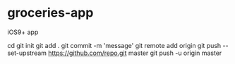 # groceries-app
iOS9+ app

cd <localdir>
git init
git add .
git commit -m 'message'
git remote add origin <url>
git push --set-upstream https://github.com/repo.git master
git push -u origin master


